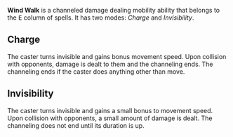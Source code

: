 **Wind Walk** is a channeled damage dealing mobility ability that belongs to the <kbd>E</kbd> column of spells. It has two modes: *Charge* and *Invisibility*.

## Charge

The caster turns invisible and gains bonus movement speed. Upon collision with opponents, damage is dealt to them and the channeling ends. The channeling ends if the caster does anything other than move.

## Invisibility

The caster turns invisible and gains a small bonus to movement speed. Upon collision with opponents, a small amount of damage is dealt. The channeling does not end until its duration is up.
